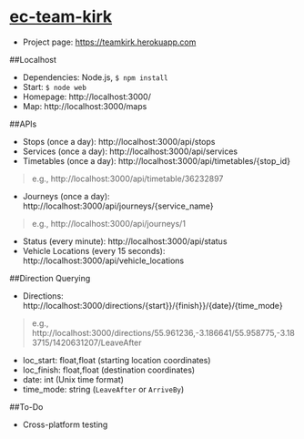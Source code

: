 [ec-team-kirk](https://teamkirk.herokuapp.com)
===

- Project page: https://teamkirk.herokuapp.com

##Localhost
- Dependencies: Node.js, `$ npm install`
- Start:  `$ node web`
- Homepage: http://localhost:3000/
- Map: http://localhost:3000/maps

##APIs
- Stops (once a day): http://localhost:3000/api/stops
- Services (once a day): http://localhost:3000/api/services
- Timetables (once a day): http://localhost:3000/api/timetables/{stop_id}
> e.g., http://localhost:3000/api/timetable/36232897
- Journeys (once a day): http://localhost:3000/api/journeys/{service_name}
> e.g., http://localhost:3000/api/journeys/1
- Status (every minute): http://localhost:3000/api/status
- Vehicle Locations (every 15 seconds): http://localhost:3000/api/vehicle_locations

##Direction Querying
- Directions: http://localhost:3000/directions/{start}}/{finish}}/{date}/{time_mode}
> e.g., http://localhost:3000/directions/55.961236,-3.186641/55.958775,-3.183715/1420631207/LeaveAfter
 - loc_start: float,float (starting location coordinates)
 - loc_finish: float,float (destination coordinates)
 - date: int (Unix time format)
 - time_mode: string (`LeaveAfter` or `ArriveBy`)

##To-Do
- Cross-platform testing
